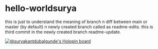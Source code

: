 # hello-worldsurya
this is just to understand the  meaning of branch n diff between main or master (by default) n newly created branch called as readme-edits.
this is third commit in the newly created branch readme-update.

[![@suryakantdubalgunde's Holopin board](https://holopin.me/suryakantdubalgunde)](https://holopin.io/@suryakantdubalgunde)
